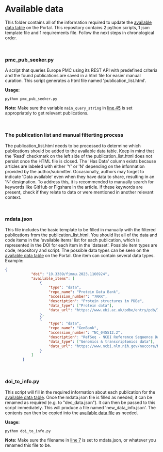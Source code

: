 # Available data
This folder contains all of the information required to update the [available data table](https://www.covid19dataportal.se/datasets/all/) on the Portal.
This repository contains 2 python scripts, 1 json template file and 1 requirements file. Follow the next steps in chronological order.

<br>

### pmc_pub_seeker.py

A script that queries Europe PMC using its REST API with predefined criteria and the found publications are saved in a html file for easier manual curation. This script generates a html file named 'publication_list.html'.

**Usage:**
```
python pmc_pub_seeker.py
```
**Note:** Make sure the variable `main_query_string` in [line 45](https://github.com/ScilifelabDataCentre/covid-portal-scripts/blob/main/pmc_pub_seeker.py#L45) is set appropriately to get relevant publications.

<br>

### The publication list and manual filterting process 
The publication_list.html needs to be processed to determine which publications should be added to the available data table. Keep in mind that the 'Read' checkmark on the left side of the publication_list.html does not persist once the HTML file is closed. 
The 'Has Data' column exists because articles are labeled with either 'Y' or 'N' depending on the information provided by the author/submitter. Occasionally, authors may forget to indicate 'Data available' even when they have data to share, resulting in an 'N' designation. To address this, it is recommended to manually search for keywords like GitHub or Figshare in the article. If these keywords are present, check if they relate to data or were mentioned in another relevant context.

<br>

### mdata.json

This file includes the basic template to be filled in manually with the filtered publications from the publication_list.html. You should list all of the data and code items in the 'available items' list for each publication, which is represented in the DOI for each item in the 'dataset'.
Possible item types are code, repository and script. The possible data types can be seen on the [available data table](https://www.covid19dataportal.se/datasets/all/) on the Portal. One item can contain several data types.
Example:
```json
{
            "doi": "10.3389/fimmu.2023.1166924",
            "available_items": [
                {
                    "type": "data",
                    "repo_name": "Protein Data Bank",
                    "accession_number": "7KRR",
                    "description": "Protein structures in PDBe",
                    "data_type": ["Protein data"],
                    "data_url": "https://www.ebi.ac.uk/pdbe/entry/pdb/7KRR"
                },
                {
                    "type": "data",
                    "repo_name": "GenBank",
                    "accession_number": "NC_045512.2",
                    "description": "RefSeq - NCBI Reference Sequence Database",
                    "data_type": ["Genomics & transcriptomics data"],
                    "data_url": "https://www.ncbi.nlm.nih.gov/nuccore/NC_045512.2"
                }
            ]
        }
```
<br>

### doi_to_info.py

This script will fill in the required information about each publication for the [available data table](https://www.covid19dataportal.se/datasets/all/). Once the mdata.json file is filled as needed, it can be renamed as required (e.g. to "dec_data.json"). It can then be passed to this script immediately. This will produce a file named 'new_data_info.json'. The contents can then be copied into the [available data file](https://github.com/ScilifelabDataCentre/covid-portal/blob/develop/data/available_datasets.json) as needed.

**Usage:**
```
python doi_to_info.py
```

**Note:** Make sure the filename in [line 7](https://github.com/ScilifelabDataCentre/covid-portal-scripts/Available_data/blob/main/doi_to_info.py#L7) is set to mdata.json, or whatever you renamed this file to be.

